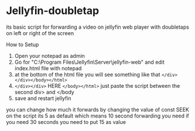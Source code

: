 # Jellyfin-doubletap
its basic script for forwarding a video on jellyfin web player with doubletaps on left or right of the screen

How to Setup
1. Open your notepad as admin
2. Go for "C:\Program Files\Jellyfin\Server\jellyfin-web" and edit index.html file with notepad
3. at the bottom of the html file you will see something like that `</div></div></body></html>`
4. `</div></div>` HERE `</body></html>` just paste the script between the second div> and </body
5. save and restart jellyfin


you can change how much it forwards by changing the value of const SEEK on the script its 5 as default which means 10 second forwarding you need if you need 30 seconds you need to put 15 as value 
